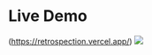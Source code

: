 # Live Demo

(https://retrospection.vercel.app/)
![](https://github.com/chukpaine1920/chukpaine1920.github.io/blob/master/assets/img/portfolio/retrospect.gif)

